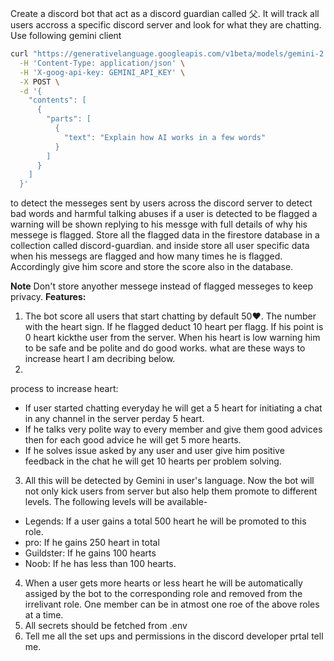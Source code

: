Create a discord bot that act as a discord guardian called 父. It will track all users accross a specific discord server and look for what they are chatting. Use following gemini client 
```bash
curl "https://generativelanguage.googleapis.com/v1beta/models/gemini-2.0-flash:generateContent" \
  -H 'Content-Type: application/json' \
  -H 'X-goog-api-key: GEMINI_API_KEY' \
  -X POST \
  -d '{
    "contents": [
      {
        "parts": [
          {
            "text": "Explain how AI works in a few words"
          }
        ]
      }
    ]
  }'
```
to detect the messeges sent by users across the discord server to detect bad words and harmful talking abuses if a user is detected to be flagged a warning will be shown replying to his messge with full details of why his messege is flagged. Store all the flagged data in the firestore database in a collection called discord-guardian. and inside store all user specific data when his messegs are flagged and how many times he is flagged. Accordingly give him score and store the score also in the database. 

**Note** Don't store anyother messege instead of flagged messeges to keep privacy.
 **Features:**
 1. The bot score all users that start chatting by default 50❤️. The number with the heart sign. If he flagged deduct 10 heart per flagg. If his point is 0 heart kickthe user from the server. When his heart is low warning him to be safe and be polite and do good works. what are these ways to increase heart I am decribing below.
 2. 
   process to increase heart: 
   - If user started chatting everyday he will get a 5 heart for initiating a chat in any channel in the server perday 5 heart.
   - If he talks very polite way to every member and give them good advices then for each good advice he will get 5 more hearts.
   - If he solves issue asked by any user and user give him positive feedback in the chat he will get 10 hearts per problem solving. 
3. All this will be detected by Gemini in user's language. Now the bot will not only kick users from server but also help them promote to different levels. The following levels will be available-
 - Legends: If a user gains a total 500 heart he will be promoted to this role.
 - pro: If he gains 250 heart in total
 - Guildster: If he gains 100 hearts
 - Noob: If he has less than 100 hearts.
4. When a user gets more hearts or less heart he will be automatically assiged by the bot to the corresponding role and removed from the irrelivant role. One member can be in atmost one roe of the above roles at a time.
5. All secrets should be fetched from .env
6. Tell me all the set ups and permissions in the discord developer prtal tell me.